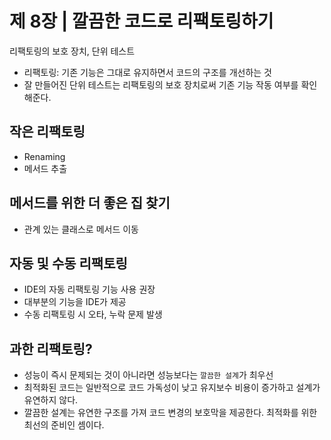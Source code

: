 # 제 8장 | 깔끔한 코드로 리팩토링하기
리팩토링의 보호 장치, 단위 테스트

- 리팩토링: 기존 기능은 그대로 유지하면서 코드의 구조를 개선하는 것
- 잘 만들어진 단위 테스트는 리팩토링의 보호 장치로써 기존 기능 작동 여부를 확인해준다.

## 작은 리팩토링
- Renaming
- 메서드 추출

## 메서드를 위한 더 좋은 집 찾기
- 관계 있는 클래스로 메서드 이동

## 자동 및 수동 리팩토링
- IDE의 자동 리팩토링 기능 사용 권장
- 대부분의 기능을 IDE가 제공
- 수동 리팩토링 시 오타, 누락 문제 발생

## 과한 리팩토링?
- 성능이 즉시 문제되는 것이 아니라면 성능보다는 `깔끔한 설계`가 최우선
- 최적화된 코드는 일반적으로 코드 가독성이 낮고 유지보수 비용이 증가하고 설계가 유연하지 않다.
- 깔끔한 설계는 유연한 구조를 가져 코드 변경의 보호막을 제공한다. 최적화를 위한 최선의 준비인 셈이다.
